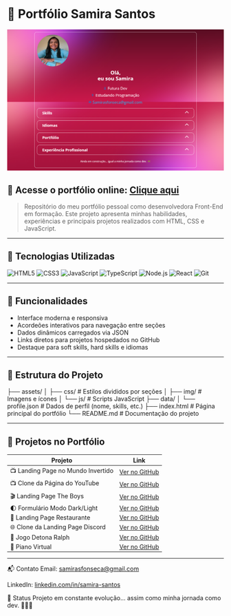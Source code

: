 # 🌟 Portfólio Samira Santos

![Foto de Perfil](portfolio.png)


## 🔗 **Acesse o portfólio online:** [Clique aqui](https://samirasfonseca.github.io/Portfolio2/)


> Repositório do meu portfólio pessoal como desenvolvedora Front-End em formação. Este projeto apresenta minhas habilidades, experiências e principais projetos realizados com HTML, CSS e JavaScript.

---

## 🚀 Tecnologias Utilizadas

![HTML5](https://img.shields.io/badge/HTML5-E34F26?style=for-the-badge&logo=html5&logoColor=fff)
![CSS3](https://img.shields.io/badge/CSS3-1572B6?style=for-the-badge&logo=css3&logoColor=fff)
![JavaScript](https://img.shields.io/badge/JavaScript-F7DF1E?style=for-the-badge&logo=javascript&logoColor=000)
![TypeScript](https://img.shields.io/badge/TypeScript-3178C6?style=for-the-badge&logo=typescript&logoColor=fff)
![Node.js](https://img.shields.io/badge/Node.js-339933?style=for-the-badge&logo=node.js&logoColor=fff)
![React](https://img.shields.io/badge/React-20232A?style=for-the-badge&logo=react&logoColor=61DAFB)
![Git](https://img.shields.io/badge/Git-F05032?style=for-the-badge&logo=git&logoColor=fff)

---

## 🧠 Funcionalidades

- Interface moderna e responsiva
- Acordeões interativos para navegação entre seções
- Dados dinâmicos carregados via JSON
- Links diretos para projetos hospedados no GitHub
- Destaque para soft skills, hard skills e idiomas

---

## 📂 Estrutura do Projeto

├── assets/
│ ├── css/ # Estilos divididos por seções
│ ├── img/ # Imagens e ícones
│ └── js/ # Scripts JavaScript
├── data/
│ └── profile.json # Dados de perfil (nome, skills, etc.)
├── index.html # Página principal do portfólio
└── README.md # Documentação do projeto


---

## 🎯 Projetos no Portfólio

| Projeto | Link |
|--------|------|
| 📺 Landing Page no Mundo Invertido | [Ver no GitHub](https://github.com/samirasfonseca/LANDING-PAGE-MUNDO-INVERTIDO) |
| 📺 Clone da Página do YouTube | [Ver no GitHub](https://github.com/samirasfonseca/PROJETO-CLONANDO-UM-PAGINA-DO-YOUTUBE) |
| 🎬 Landing Page The Boys | [Ver no GitHub](https://github.com/samirasfonseca/landing-page-the-boys) |
| 🌓 Formulário Modo Dark/Light | [Ver no GitHub](https://github.com/samirasfonseca/Formul-rio-Modo-DARK-e-LIGHT) |
| 🍔 Landing Page Restaurante | [Ver no GitHub](https://github.com/samirasfonseca/Landing-page-Gastronomia) |
| 🌐 Clone da Landing Page Discord | [Ver no GitHub](https://github.com/samirasfonseca/PROJETO-DIO-CLONANDO-UMA-PAGINA-DO-DISCORD) |
| 🧱 Jogo Detona Ralph | [Ver no GitHub](https://github.com/samirasfonseca/PROJETO-JOGO-DETONA-RALPH) |
| 🎹 Piano Virtual | [Ver no GitHub](https://github.com/samirasfonseca/PROJETO-DIO-PIANO-VIRTUAL) |

---



📬 Contato
Email: samirasfonseca@gmail.com

LinkedIn: [linkedin.com/in/samira-santos](https://www.linkedin.com/in/samira-santos-92364911a/) 

🚧 Status
Projeto em constante evolução... assim como minha jornada como dev. 👩‍💻💪